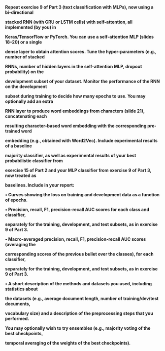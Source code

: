**Repeat exercise 9 of Part 3 (text classification with MLPs), now using a bi-directional**

**stacked RNN (with GRU or LSTM cells) with self-attention, all implemented (by you) in**

**Keras/TensorFlow or PyTorch. You can use a self-attention MLP (slides 18–20) or a single**

**dense layer to obtain attention scores. Tune the hyper-parameters (e.g., number of stacked**

**RNNs, number of hidden layers in the self-attention MLP, dropout probability) on the**

**development subset of your dataset. Monitor the performance of the RNN on the development**

**subset during training to decide how many epochs to use. You may optionally add an extra**

**RNN layer to produce word embeddings from characters (slide 21), concatenating each**

**resulting character-based word embedding with the corresponding pre-trained word**

**embedding (e.g., obtained with Word2Vec). Include experimental results of a baseline**

**majority classifier, as well as experimental results of your best probabilistic classifier from**

**exercise 15 of Part 2 and your MLP classifier from exercise 9 of Part 3, now treated as**

**baselines. Include in your report:**



**• Curves showing the loss on training and development data as a function of epochs.**

**• Precision, recall, F1, precision-recall AUC scores for each class and classifier,**

**separately for the training, development, and test subsets, as in exercise 9 of Part 3.**

**• Macro-averaged precision, recall, F1, precision-recall AUC scores (averaging the**

**corresponding scores of the previous bullet over the classes), for each classifier,**

**separately for the training, development, and test subsets, as in exercise 9 of Part 3.**

**• A short description of the methods and datasets you used, including statistics about**

**the datasets (e.g., average document length, number of training/dev/test documents,**

**vocabulary size) and a description of the preprocessing steps that you performed.**



**You may optionally wish to try ensembles (e.g., majority voting of the best checkpoints,**

**temporal averaging of the weights of the best checkpoints).**

